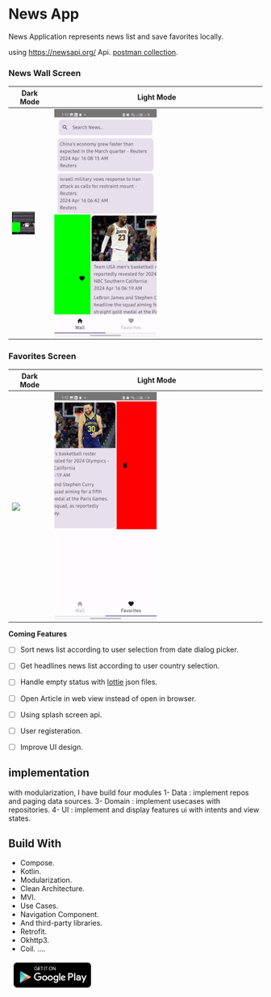 # News App
News Application represents news list and save favorites locally.

using https://newsapi.org/ Api.
[postman collection](https://elements.getpostman.com/redirect?entityId=19417510-d67c72fb-5224-47bc-9aea-ca775aee486a&entityType=collection).

### News Wall Screen

| Dark Mode                                                    | Light Mode                                                   |
| ------------------------------------------------------------ | ------------------------------------------------------------ |
| <img align="center" src="https://github.com/AhmedSheref96/NewsApp-compose/blob/master/Screen1-dark.jpg" width="45" height="45"> | <img align="center" src="https://github.com/AhmedSheref96/NewsApp-compose/blob/master/Screen1-light.jpg" width="50%"> |


### Favorites Screen

| Dark Mode                                                    | Light Mode                                                   |
| ------------------------------------------------------------ | ------------------------------------------------------------ |
| <img align="center" src="https://github.com/AhmedSheref96/NewsApp-compose/blob/master/Screen2-dark" width="50%"> | <img align="center" src="https://github.com/AhmedSheref96/NewsApp-compose/blob/master/Screen2-light.jpg" width="50%"> |


**Coming Features**

- [ ] Sort news list according to user selection from date dialog picker.
- [ ] Get headlines news list according to user country selection.
- [ ] Handle empty status with [lottie](https://lottiefiles.com/) json files.
- [ ] Open Article in web view instead of open in browser.
- [ ] Using splash screen api.
- [ ] User registeration.
- [ ] Improve UI design. 


## implementation
with modularization, I have build four  modules
1- Data : implement repos and paging data sources.
3- Domain : implement usecases with repositories.
4- UI : implement and display features ui with intents and view states.


## Build With
- Compose.
- Kotlin.
- Modularization.
- Clean Architecture.
- MVI.
- Use Cases.
- Navigation Component.
- And third-party libraries.
- Retrofit.
- Okhttp3.
- Coil.
  ....



<a href="https://play.google.com/store/apps/details?id=com.el3sas.newsapp" target="blank"><img align="center" src="https://github.com/AhmedSheref96/NewsApp/blob/master/store_img.png" alt="Get It On Store" height="60"/></a>

